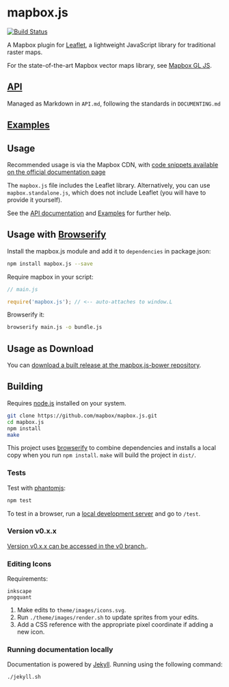 # mapbox.js

[![Build Status](https://travis-ci.com/mapbox/mapbox.js.svg?branch=publisher-production)](https://travis-ci.com/mapbox/mapbox.js)

A Mapbox plugin for [Leaflet](http://leafletjs.com/), a lightweight JavaScript library for traditional raster maps.

For the state-of-the-art Mapbox vector maps library, see [Mapbox GL JS](https://github.com/mapbox/mapbox-gl-js).

## [API](http://mapbox.com/mapbox.js/api/)

Managed as Markdown in `API.md`, following the standards in `DOCUMENTING.md`

## [Examples](http://mapbox.com/mapbox.js/example/v1.0.0/)

## Usage

Recommended usage is via the Mapbox CDN, with [code snippets available on the official documentation page](https://www.mapbox.com/mapbox.js/)

The `mapbox.js` file includes the Leaflet library. Alternatively, you can use `mapbox.standalone.js`, which does not include Leaflet (you will have to provide it yourself).

See the [API documentation](http://mapbox.com/mapbox.js/api/) and [Examples](http://mapbox.com/mapbox.js/example/v1.0.0/) for further help.

## Usage with [Browserify](http://browserify.org/)

Install the mapbox.js module and add it to `dependencies` in package.json:

```sh
npm install mapbox.js --save
```

Require mapbox in your script:

```js
// main.js

require('mapbox.js'); // <-- auto-attaches to window.L
```

Browserify it:

```sh
browserify main.js -o bundle.js
```

## Usage as Download

You can [download a built release at the mapbox.js-bower repository](https://github.com/mapbox/mapbox.js-bower/releases).

## Building

Requires [node.js](http://nodejs.org/) installed on your system.

``` sh
git clone https://github.com/mapbox/mapbox.js.git
cd mapbox.js
npm install
make
```

This project uses [browserify](https://github.com/substack/node-browserify) to combine
dependencies and installs a local copy when you run `npm install`.
`make` will build the project in `dist/`.

### Tests

Test with [phantomjs](http://phantomjs.org/):

``` sh
npm test
```

To test in a browser, run a [local development server](https://gist.github.com/tmcw/4989751)
and go to `/test`.

### Version v0.x.x

[Version v0.x.x can be accessed in the v0 branch.](https://github.com/mapbox/mapbox.js/tree/v0).

### Editing Icons

Requirements:

    inkscape
    pngquant

1. Make edits to `theme/images/icons.svg`.
2. Run `./theme/images/render.sh` to update sprites from your edits.
3. Add a CSS reference with the appropriate pixel coordinate if adding a new icon.

### Running documentation locally

Documentation is powered by [Jekyll](http://jekyllrb.com/). Running using the
following command:


``` sh
./jekyll.sh
```

